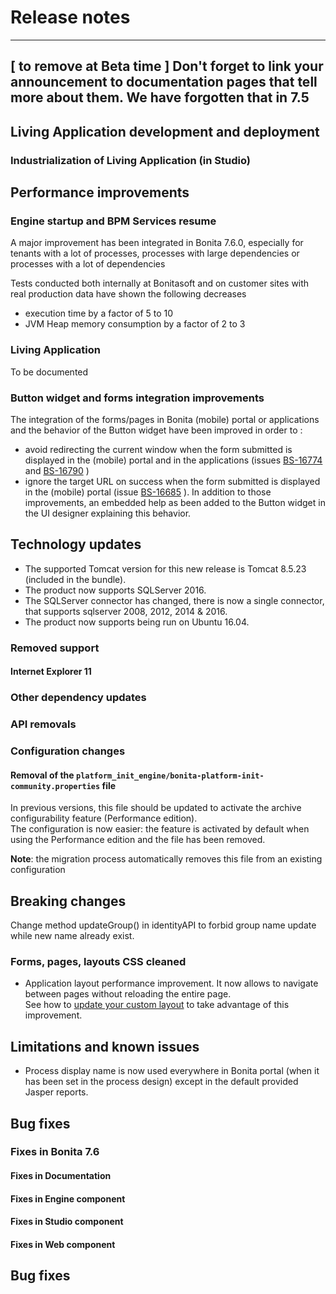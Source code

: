 # Release notes
-----
[ to remove at Beta time ]
Don't forget to link your announcement to documentation pages that tell more about them.
We have forgotten that in 7.5
-----
<a id="living-application-development-and-deployment"/>

## Living Application development and deployment


### Industrialization of Living Application (in Studio)

## Performance improvements

### Engine startup and BPM Services resume

A major improvement has been integrated in Bonita 7.6.0, especially for tenants with a lot of processes, processes with large dependencies or processes with a
lot of dependencies

Tests conducted both internally at Bonitasoft and on customer sites with real production data have shown the following decreases
* execution time by a factor of 5 to 10
* JVM Heap memory consumption by a factor of 2 to 3

### Living Application

To be documented

### Button widget and forms integration improvements

The integration of the forms/pages in Bonita (mobile) portal or applications and the behavior of the Button widget have been improved in order to :
- avoid redirecting the current window when the form submitted is displayed in the (mobile) portal and in the applications (issues [BS-16774](https://bonitasoft.atlassian.net/browse/BS-16774) and [BS-16790](https://bonitasoft.atlassian.net/browse/BS-16790) )
- ignore the target URL on success when the form submitted is displayed in the (mobile) portal (issue [BS-16685](https://bonitasoft.atlassian.net/browse/BS-16685) ).
In addition to those improvements, an embedded help as been added to the Button widget in the UI designer explaining this behavior.

## Technology updates

* The supported Tomcat version for this new release is Tomcat 8.5.23 (included in the bundle).
* The product now supports SQLServer 2016.
* The SQLServer connector has changed, there is now a single connector, that supports sqlserver 2008, 2012, 2014 & 2016.
* The product now supports being run on Ubuntu 16.04.

### Removed support

#### Internet Explorer 11

### Other dependency updates

### API removals

### Configuration changes

#### Removal of the ```platform_init_engine/bonita-platform-init-community.properties``` file

In previous versions, this file should be updated to activate the archive configurability feature (Performance edition).  
The configuration is now easier: the feature is activated by default when using the Performance edition and the file
has been removed.

__Note__: the migration process automatically removes this file from an existing configuration


## Breaking changes
Change method updateGroup() in identityAPI to forbid group name update while new name already exist.

### Forms, pages, layouts CSS cleaned
* Application layout performance improvement. It now allows to navigate between pages without reloading the entire page.  
  See how to [update your custom layout](customize-living-application-layout.md#improve-navigation) to take advantage of this improvement.


## Limitations and known issues

* Process display name is now used everywhere in Bonita portal (when it has been set in the process design) except in the default provided Jasper reports.

## Bug fixes

### Fixes in Bonita 7.6


#### Fixes in Documentation

#### Fixes in Engine component

#### Fixes in Studio component

#### Fixes in Web component


## Bug fixes 

